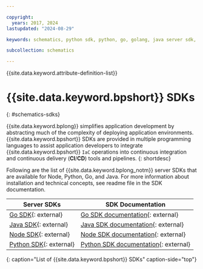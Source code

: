 ```yaml
---

copyright:
  years: 2017, 2024
lastupdated: "2024-08-29"

keywords: schematics, python sdk, python, go, golang, java server sdk, java, go admin sdk, npm, node sdk, integrate sdk, sdk, 

subcollection: schematics

---
```


{{site.data.keyword.attribute-definition-list}}

# {{site.data.keyword.bpshort}} SDKs
{: #schematics-sdks}

{{site.data.keyword.bplong}} simplifies application development by abstracting much of the complexity of deploying application environments. {{site.data.keyword.bpshort}} SDKs are provided in multiple programming languages to assist application developers to integrate {{site.data.keyword.bpshort}} `IaC` operations into continuous integration and continuous delivery (**CI**/**CD**) tools and pipelines.
{: shortdesc}

Following are the list of {{site.data.keyword.bplong_notm}} server SDKs that are available for Node, Python, Go, and Java. For more information about installation and technical concepts, see readme file in the SDK documentation.

|Server SDKs | SDK Documentation |
|------- |   -------- |
|[Go SDK](https://github.com/IBM/schematics-go-sdk){: external} | [Go SDK documentation](https://github.com/IBM/schematics-go-sdk/blob/main/README.md){: external} |
|[Java SDK](https://github.com/IBM/schematics-java-sdk){: external} | [Java SDK documentation](https://github.com/IBM/schematics-java-sdk/blob/main/README.md){: external} |
|[Node SDK](https://github.com/IBM/schematics-node-sdk){: external} |[Node SDK documentation](https://github.com/IBM/schematics-node-sdk/blob/main/README.md){: external} |
|[Python SDK](https://github.com/IBM/schematics-python-sdk){: external} | [Python SDK documentation](https://github.com/IBM/schematics-python-sdk/blob/main/README.md){: external} |
{: caption="List of {{site.data.keyword.bpshort}} SDKs" caption-side="top"}
